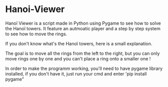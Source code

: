 # Hanoi-Viewer
Hanoï Viewer is a script made in Python using Pygame to see how to solve the Hanoï towers. It feature an autmoatic player and a step by step system to see how to move the rings.

If you don't know what's the Hanoï towers, here is a small explanation.

The goal is to move all the rings from the left to the right, but you can only move rings one by one
and you can't place a ring onto a smaller one !

In order to make the programm working, you'll need to have pygame library installed, if you don't have it, just run your cmd and enter 'pip install pygame"